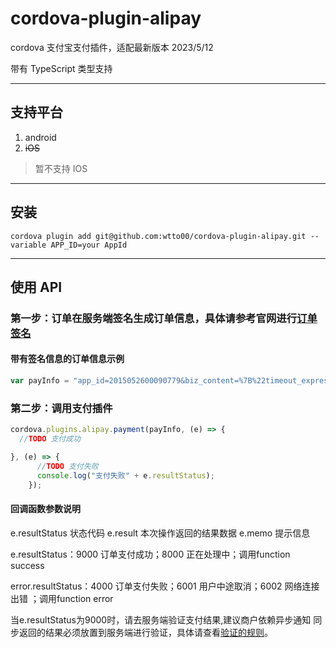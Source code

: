 # cordova-plugin-alipay

cordova 支付宝支付插件，适配最新版本 2023/5/12

带有 TypeScript 类型支持

----

## 支持平台

1. android
2. ~~iOS~~

> 暂不支持 IOS

----

## 安装

```shell
cordova plugin add git@github.com:wtto00/cordova-plugin-alipay.git --variable APP_ID=your AppId
```

----

## 使用 API

### 第一步：订单在服务端签名生成订单信息，具体请参考官网进行[订单签名](https://docs.open.alipay.com/204/105465/)

#### 带有签名信息的订单信息示例

``` js
var payInfo = "app_id=2015052600090779&biz_content=%7B%22timeout_express%22%3A%2230m%22%2C%22product_code%22%3A%22QUICK_MSECURITY_PAY%22%2C%22total_amount%22%3A%220.01%22%2C%22subject%22%3A%221%22%2C%22body%22%3A%22%E6%88%91%E6%98%AF%E6%B5%8B%E8%AF%95%E6%95%B0%E6%8D%AE%22%2C%22out_trade_no%22%3A%22IQJZSRC1YMQB5HU%22%7D&charset=utf-8&format=json&method=alipay.trade.app.pay&notify_url=http%3A%2F%2Fdomain.merchant.com%2Fpayment_notify&sign_type=RSA2&timestamp=2016-08-25%2020%3A26%3A31&version=1.0&sign=cYmuUnKi5QdBsoZEAbMXVMmRWjsuUj%2By48A2DvWAVVBuYkiBj13CFDHu2vZQvmOfkjE0YqCUQE04kqm9Xg3tIX8tPeIGIFtsIyp%2FM45w1ZsDOiduBbduGfRo1XRsvAyVAv2hCrBLLrDI5Vi7uZZ77Lo5J0PpUUWwyQGt0M4cj8g%3D";
```

### 第二步：调用支付插件

``` javascript
cordova.plugins.alipay.payment(payInfo, (e) => {
  //TODO 支付成功

}, (e) => {
      //TODO 支付失败
      console.log("支付失败" + e.resultStatus);
    });
```

#### 回调函数参数说明

e.resultStatus  状态代码
e.result  本次操作返回的结果数据
e.memo 提示信息

e.resultStatus：9000  订单支付成功；8000 正在处理中；调用function success

error.resultStatus：4000  订单支付失败；6001  用户中途取消；6002 网络连接出错 ；调用function error

当e.resultStatus为9000时，请去服务端验证支付结果,建议商户依赖异步通知
 同步返回的结果必须放置到服务端进行验证，具体请查看[验证的规则](https://doc.open.alipay.com/doc2/detail.htmspm=0.0.0.0.xdvAU6&treeId=59&articleId=103665&docType=1)。
